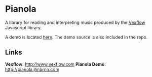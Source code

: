 Pianola
=======

A library for reading and interpreting music produced by the [Vexflow](http://github.com/0xfe/vexflow "Vexflow") Javascript library.

A demo is located [here](http://pianola.jhnbrnn.com "Pianola Demo"). The demo source is also included in the repo.

Links
-----

**Vexflow**: http://www.vexflow.com
**Pianola Demo**: http://pianola.jhnbrnn.com

